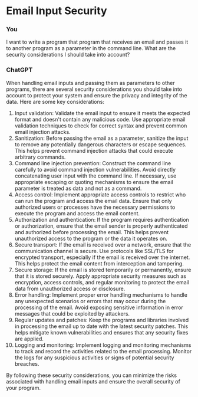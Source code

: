 # Email Input Security

### You
I want to write a program that program that receives an email and passes it to another program as a parameter in the command line. What are the security considerations I should take into account?

### ChatGPT
When handling email inputs and passing them as parameters to other programs, there are several security considerations you should take into account to protect your system and ensure the privacy and integrity of the data. Here are some key considerations:

1. Input validation: Validate the email input to ensure it meets the expected format and doesn't contain any malicious code. Use appropriate email validation techniques to check for correct syntax and prevent common email injection attacks.
2. Sanitization: Before passing the email as a parameter, sanitize the input to remove any potentially dangerous characters or escape sequences. This helps prevent command injection attacks that could execute arbitrary commands.
3. Command line injection prevention: Construct the command line carefully to avoid command injection vulnerabilities. Avoid directly concatenating user input with the command line. If necessary, use appropriate escaping or quoting mechanisms to ensure the email parameter is treated as data and not as a command.
4. Access control: Implement appropriate access controls to restrict who can run the program and access the email data. Ensure that only authorized users or processes have the necessary permissions to execute the program and access the email content.
5. Authorization and authentication: If the program requires authentication or authorization, ensure that the email sender is properly authenticated and authorized before processing the email. This helps prevent unauthorized access to the program or the data it operates on.
6. Secure transport: If the email is received over a network, ensure that the communication channel is secure. Use protocols like SSL/TLS for encrypted transport, especially if the email is received over the internet. This helps protect the email content from interception and tampering.
7. Secure storage: If the email is stored temporarily or permanently, ensure that it is stored securely. Apply appropriate security measures such as encryption, access controls, and regular monitoring to protect the email data from unauthorized access or disclosure.
8. Error handling: Implement proper error handling mechanisms to handle any unexpected scenarios or errors that may occur during the processing of the email. Avoid exposing sensitive information in error messages that could be exploited by attackers.
9. Regular updates and patches: Keep the programs and libraries involved in processing the email up to date with the latest security patches. This helps mitigate known vulnerabilities and ensures that any security fixes are applied.
10. Logging and monitoring: Implement logging and monitoring mechanisms to track and record the activities related to the email processing. Monitor the logs for any suspicious activities or signs of potential security breaches.

By following these security considerations, you can minimize the risks associated with handling email inputs and ensure the overall security of your program.

